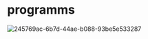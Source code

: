 # programms
![245769ac-6b7d-44ae-b088-93be5e533287](https://user-images.githubusercontent.com/78776112/107604504-8227ce00-6bed-11eb-8ae2-b6700cc74491.jpg)


